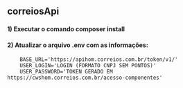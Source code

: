 ## correiosApi


#### 1) Executar o comando composer install
#### 2) Atualizar o arquivo <b>.env</b> com as informações: 

```
    BASE_URL='https://apihom.correios.com.br/token/v1/'
    USER_LOGIN='LOGIN (FORMATO CNPJ SEM PONTOS)'
    USER_PASSWORD='TOKEN GERADO EM https://cwshom.correios.com.br/acesso-componentes'
```